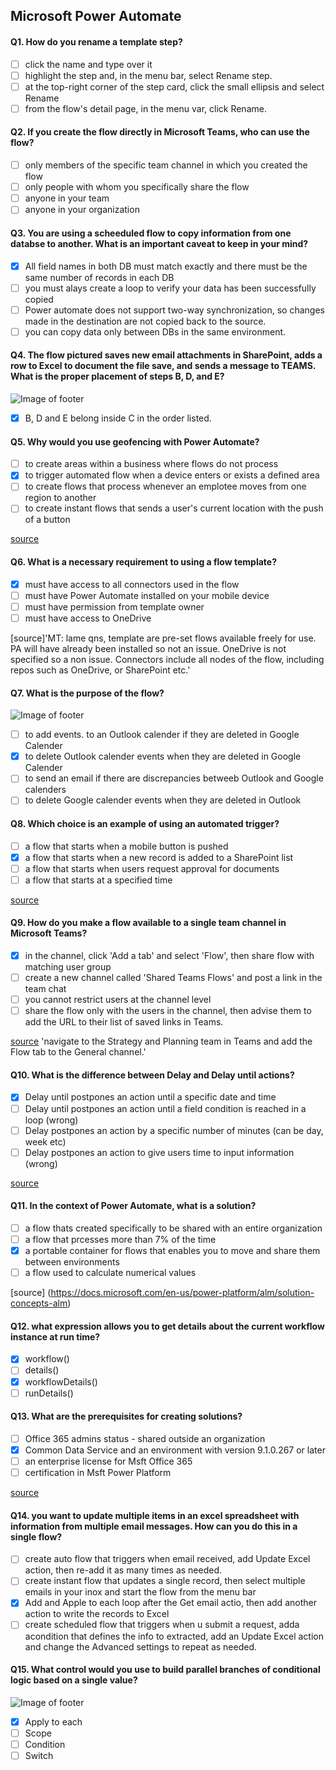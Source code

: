 ## Microsoft Power Automate

#### Q1. How do you rename a template step?

- [ ] click the name and type over it
- [ ] highlight the step and, in the menu bar, select Rename step.
- [ ] at the top-right corner of the step card, click the small ellipsis and select Rename
- [ ] from the flow's detail page, in the menu var, click Rename.

#### Q2. If you create the flow directly in Microsoft Teams, who can use the flow?

- [ ] only members of the specific team channel in which you created the flow
- [ ] only people with whom you specifically share the flow
- [ ] anyone in your team
- [ ] anyone in your organization

#### Q3. You are using a scheeduled flow to copy information from one databse to another. What is an important caveat to keep in your mind?

- [x] All field names in both DB must match exactly and there must be the same number of records in each DB
- [ ] you must alays create a loop to verify your data has been successfully copied
- [ ] Power automate does not support two-way synchronization, so changes made in the destination are not copied back to the source.
- [ ] you can copy data only between DBs in the same environment.

#### Q4. The flow pictured saves new email attachments in SharePoint, adds a row to Excel to document the file save, and sends a message to TEAMS. What is the proper placement of steps B, D, and E?

![Image of footer](images/ss-1.png?raw=true)

- [x] B, D and E belong inside C in the order listed.

#### Q5. Why would you use geofencing with Power Automate?

- [ ] to create areas within a business where flows do not process
- [x] to trigger automated flow when a device enters or exists a defined area
- [ ] to create flows that process whenever an emplotee moves from one region to another
- [ ] to create instant flows that sends a user's current location with the push of a button

[source](https://powerusers.microsoft.com/t5/Power-Automate-Cookbook/Power-Automate-flow-Location-Trigger-Geofence-Workout-tracking/td-p/426650)

#### Q6. What is a necessary requirement to using a flow template?

- [x] must have access to all connectors used in the flow
- [ ] must have Power Automate installed on your mobile device
- [ ] must have permission from template owner
- [ ] must have access to OneDrive

[source]'MT: lame qns, template are pre-set flows available freely for use. PA will have already been installed so not an issue. OneDrive is not specified so a non issue. Connectors include all nodes of the flow, including repos such as OneDrive, or SharePoint etc.'

#### Q7. What is the purpose of the flow?

![Image of footer](images/ss-2.png?raw=true)

- [ ] to add events. to an Outlook calender if they are deleted in Google Calender
- [x] to delete Outlook calender events when they are deleted in Google Calender
- [ ] to send an email if there are discrepancies betweeb Outlook and Google calenders
- [ ] to delete Google calender events when they are deleted in Outlook

#### Q8. Which choice is an example of using an automated trigger?

- [ ] a flow that starts when a mobile button is pushed
- [x] a flow that starts when a new record is added to a SharePoint list
- [ ] a flow that starts when users request approval for documents
- [ ] a flow that starts at a specified time

[source](https://docs.microsoft.com/en-us/power-automate/triggers-introduction)

#### Q9. How do you make a flow available to a single team channel in Microsoft Teams?

- [x] in the channel, click 'Add a tab' and select 'Flow', then share flow with matching user group
- [ ] create a new channel called 'Shared Teams Flows' and post a link in the team chat
- [ ] you cannot restrict users at the channel level
- [ ] share the flow only with the users in the channel, then advise them to add the URL to their list of saved links in Teams.

[source](https://powerautomate.microsoft.com/en-us/blog/introducing-the-flow-tab-in-teams-and-new-teams-triggers/#:~:text=To%20get%20started%2C%20navigate%20to,choosing%20Install%2C%20followed%20by%20Save.)
'navigate to the Strategy and Planning team in Teams and add the Flow tab to the General channel.'

#### Q10. What is the difference between Delay and Delay until actions?

- [x] Delay until postpones an action until a specific date and time
- [ ] Delay until postpones an action until a field condition is reached in a loop (wrong)
- [ ] Delay postpones an action by a specific number of minutes (can be day, week etc)
- [ ] Delay postpones an action to give users time to input information (wrong)

[source](https://d365demystified.com/2020/06/17/pause-a-flow-using-delay-and-delay-until-power-automate/)

#### Q11. In the context of Power Automate, what is a solution?

- [ ] a flow thats created specifically to be shared with an entire organization
- [ ] a flow that prcesses more than 7% of the time
- [x] a portable container for flows that enables you to move and share them between environments
- [ ] a flow used to calculate numerical values

[source] (https://docs.microsoft.com/en-us/power-platform/alm/solution-concepts-alm)

#### Q12. what expression allows you to get details about the current workflow instance at run time?

- [x] workflow()
- [ ] details()
- [x] workflowDetails()
- [ ] runDetails()

#### Q13. What are the prerequisites for creating solutions?

- [ ] Office 365 admins status - shared outside an organization
- [x] Common Data Service and an environment with version 9.1.0.267 or later
- [ ] an enterprise license for Msft Office 365
- [ ] certification in Msft Power Platform

[source](https://docs.microsoft.com/en-us/power-automate/overview-solution-flows)

#### Q14. you want to update multiple items in an excel spreadsheet with information from multiple email messages. How can you do this in a single flow?

- [ ] create auto flow that triggers when email received, add Update Excel action, then re-add it as many times as needed.
- [ ] create instant flow that updates a single record, then select multiple emails in your inox and start the flow from the menu bar
- [x] Add and Apple to each loop after the Get email actio, then add another action to write the records to Excel
- [ ] create scheduled flow that triggers when u submit a request, adda acondition that defines the info to extracted, add an Update Excel action and change the Advanced settings to repeat as needed.

#### Q15. What control would you use to build parallel branches of conditional logic based on a single value?

![Image of footer](images/ss-3.png?raw=true)

- [x] Apply to each
- [ ] Scope
- [ ] Condition
- [ ] Switch
